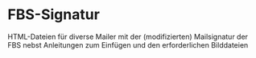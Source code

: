 # FBS-Signatur
HTML-Dateien für diverse Mailer mit der (modifizierten) Mailsignatur der FBS nebst Anleitungen zum Einfügen und den erforderlichen Bilddateien

